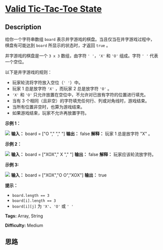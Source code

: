 # [Valid Tic-Tac-Toe State][title]

## Description

给你一个字符串数组 `board` 表示井字游戏的棋盘。当且仅当在井字游戏过程中，棋盘有可能达到 `board` 所显示的状态时，才返回 `true` 。

井字游戏的棋盘是一个 `3 x 3` 数组，由字符 `' '`，`'X'` 和 `'O'` 组成。字符 `' '` 代表一个空位。

以下是井字游戏的规则：

  * 玩家轮流将字符放入空位（`' '`）中。
  * 玩家 1 总是放字符 `'X'` ，而玩家 2 总是放字符 `'O'` 。
  * `'X'` 和 `'O'` 只允许放置在空位中，不允许对已放有字符的位置进行填充。
  * 当有 3 个相同（且非空）的字符填充任何行、列或对角线时，游戏结束。
  * 当所有位置非空时，也算为游戏结束。
  * 如果游戏结束，玩家不允许再放置字符。



**示例 1：**

![](https://assets.leetcode.com/uploads/2021/05/15/tictactoe1-grid.jpg)
            **输入：** board = ["O  ","   ","   "]    **输出：** false    **解释：** 玩家 1 总是放字符 "X" 。    

**示例 2：**

![](https://assets.leetcode.com/uploads/2021/05/15/tictactoe2-grid.jpg)
            **输入：** board = ["XOX"," X ","   "]    **输出：** false    **解释：** 玩家应该轮流放字符。    

**示例 3:**

![](https://assets.leetcode.com/uploads/2021/05/15/tictactoe4-grid.jpg)
            **输入：** board = ["XOX","O O","XOX"]    **输出：** true    



**提示：**

  * `board.length == 3`
  * `board[i].length == 3`
  * `board[i][j]` 为 `'X'`、`'O'` 或 `' '`


**Tags:** Array, String

**Difficulty:** Medium

## 思路

[title]: https://leetcode-cn.com/problems/valid-tic-tac-toe-state
